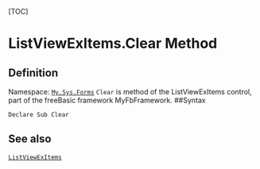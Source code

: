 [TOC]
# ListViewExItems.Clear Method

## Definition
Namespace: [`My.Sys.Forms`](My.Sys.Forms.md)
`Clear` is method of the ListViewExItems control, part of the freeBasic framework MyFbFramework.
##Syntax
```freeBasic
Declare Sub Clear
```

## See also
[`ListViewExItems`](ListViewExItems.md)
